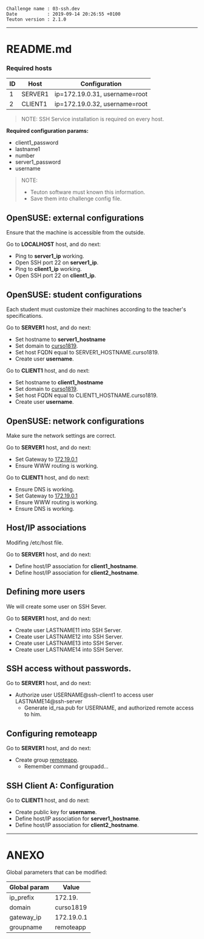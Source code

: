 ```
Challenge name : 03-ssh.dev
Date           : 2019-09-14 20:26:55 +0100
Teuton version : 2.1.0
```
---
# README.md

### Required hosts

| ID | Host | Configuration |
| -- | ---- | ------------- |
|1|SERVER1|ip=172.19.0.31, username=root|
|2|CLIENT1|ip=172.19.0.32, username=root|

> NOTE: SSH Service installation is required on every host.

**Required configuration params:**
* client1_password
* lastname1
* number
* server1_password
* username

> NOTE:
> * Teuton software must known this information.
> * Save them into challenge config file.

## OpenSUSE: external configurations

Ensure that the machine is accessible from the outside.


Go to **LOCALHOST** host, and do next:
* Ping to **server1_ip** working.
* Open SSH port 22 on **server1_ip**.
* Ping to **client1_ip** working.
* Open SSH port 22 on **client1_ip**.

## OpenSUSE: student configurations

Each student must customize their machines according to the teacher's specifications.


Go to **SERVER1** host, and do next:
* Set hostname to **server1_hostname**
* Set domain to [curso1819](#ANEXO).
* Set host FQDN equal to SERVER1_HOSTNAME.curso1819.
* Create user **username**.

Go to **CLIENT1** host, and do next:
* Set hostname to **client1_hostname**
* Set domain to [curso1819](#ANEXO).
* Set host FQDN equal to CLIENT1_HOSTNAME.curso1819.
* Create user **username**.

## OpenSUSE: network configurations

Make sure the network settings are correct.


Go to **SERVER1** host, and do next:
* Set Gateway to [172.19.0.1](#ANEXO)
* Ensure WWW routing is working.

Go to **CLIENT1** host, and do next:
* Ensure DNS is working.
* Set Gateway to [172.19.0.1](#ANEXO)
* Ensure WWW routing is working.
* Ensure DNS is working.

## Host/IP associations

Modifing /etc/host file.


Go to **SERVER1** host, and do next:
* Define host/IP association for **client1_hostname**.
* Define host/IP association for **client2_hostname**.

## Defining more users

We will create some user on SSH Sever.


Go to **SERVER1** host, and do next:
* Create user LASTNAME11 into SSH Server.
* Create user LASTNAME12 into SSH Server.
* Create user LASTNAME13 into SSH Server.
* Create user LASTNAME14 into SSH Server.

## SSH access without passwords.


Go to **SERVER1** host, and do next:
* Authorize user USERNAME@ssh-client1 to access user LASTNAME14@ssh-server
    * Generate id_rsa.pub for USERNAME, and authorized remote access to him.

## Configuring remoteapp


Go to **SERVER1** host, and do next:
* Create group [remoteapp](#ANEXO).
    * Remember command groupadd...

## SSH Client A: Configuration


Go to **CLIENT1** host, and do next:
* Create public key for **username**.
* Define host/IP association for **server1_hostname**.
* Define host/IP association for **client2_hostname**.

---
# ANEXO

Global parameters that can be modified:

| Global param | Value |
| ------------ | ----- |
|ip_prefix|172.19.|
|domain|curso1819|
|gateway_ip|172.19.0.1|
|groupname|remoteapp|
